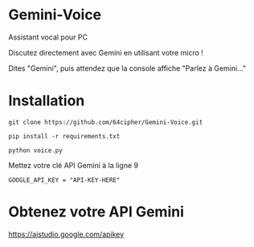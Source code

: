 # Gemini-Voice
Assistant vocal pour PC

Discutez directement avec Gemini en utilisant votre micro !

Dites "Gemini", puis attendez que la console affiche "Parlez à Gemini..."

# Installation
```git clone https://github.com/64cipher/Gemini-Voice.git```

```pip install -r requirements.txt```

```python voice.py```

Mettez votre clé API Gemini à la ligne 9

```GOOGLE_API_KEY = "API-KEY-HERE"```

# Obtenez votre API Gemini

https://aistudio.google.com/apikey
